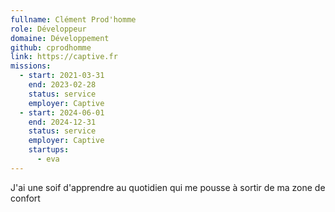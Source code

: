 ```yaml
---
fullname: Clément Prod'homme
role: Développeur
domaine: Développement
github: cprodhomme
link: https://captive.fr
missions:
  - start: 2021-03-31
    end: 2023-02-28
    status: service
    employer: Captive
  - start: 2024-06-01
    end: 2024-12-31
    status: service
    employer: Captive
    startups:
      - eva
---
```

J'ai une soif d'apprendre au quotidien qui me pousse à sortir de ma zone de confort
